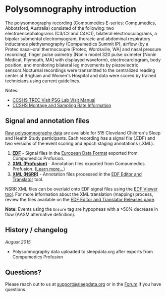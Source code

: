 # Polysomnography introduction

The polysomnography recording (Compumedics E-series; Compumedics, Abbotsford, Australia) consisted of the following: two electroencephalograms (C3/C2 and C4/C1), bilateral electrooculograms, a bipolar submental electromyogram, thoracic and abdominal respiratory inductance plethysmography (Compumedics Summit IP), airflow (by a Protec nasal–oral thermocouple [Protec, Wordsville, WA] and nasal pressure recording), finger pulse oximetry (Nonin model 320 pulse oximeter [Nonin Medical, Plymouth, MA] with displayed waveform), electrocardiogram, body position, and monitoring bilateral leg movements by piezoelectric sensors.Nocturnal recordings were transmitted to the centralized reading center at Brigham and Women's Hospital and data were scored by trained technicians using current guidelines.

Notes:

- [CCSHS TREC Visit PSG Lab Visit Manual](:files_path:/documentation?f=CCSHS_TREC_Visit_PSG_Lab_Visit_Manual.pdf)
- [CCSHS Montage and Sampling Rate Information](:pages_path:/montage-and-sampling-rate-information.md)

## Signal and annotation files

[Raw polysomnography data](:files_path:/polysomnography) are available for 515 Cleveland Children's Sleep and Health Study participants. Each recording has a signal file (.EDF) and two versions of the event scoring and epoch staging annotations (.XML).

1. **[EDF](:files_path:/polysomnography/edfs)** - Signal files in the [European Data Format](http://www.edfplus.info/) exported from Compumedics Profusion.
2. **[XML (Profusion)](:files_path:/polysomnography/annotations-events-profusion)** - Annotation files exported from Compumedics Profusion. ([Learn more...](https://github.com/nsrr/edf-editor-translator/wiki/Compumedics-Annotation-Format))
3. **[XML (NSRR)](:files_path:/polysomnography/annotations-events-nsrr)** - Annotation files processed in the [EDF Editor and Translator](https://www.sleepdata.org/community/tools/12) tool.

NSRR XML files can be overlaid onto EDF signal files using the [EDF Viewer tool](https://sleepdata.org/community/tools/nsrr-edf-viewer). For more information about the XML translation (mapping) process, review the files available on the [EDF Editor and Translator Releases page](https://github.com/nsrr/edf-editor-translator/releases).

**Note:** Events using the `Unsure` tag are hypopneas with a >50% decrease in flow (AASM alternative definition).

## History / changelog

*August 2015*
- Polysomnography data uploaded to sleepdata.org after exports from Compumedics Profusion

## Questions?

Please reach out to us at support@sleepdata.org or in the [Forum](https://sleepdata.org/forum) if you have questions.

